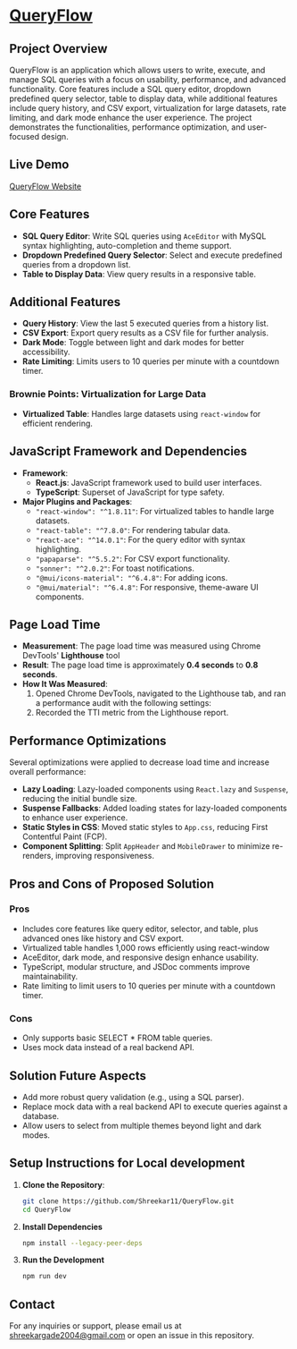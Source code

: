 # [QueryFlow](https://query-flow-xi.vercel.app)

## Project Overview

QueryFlow is an application which allows users to write, execute, and manage SQL queries with a focus on usability, performance, and advanced functionality. Core features include a SQL query editor, dropdown predefined query selector, table to display data, while additional features include query history, and CSV export, virtualization for large datasets, rate limiting, and dark mode enhance the user experience. The project demonstrates the functionalities, performance optimization, and user-focused design.

## Live Demo

[QueryFlow Website](https://query-flow-xi.vercel.app/)

## Core Features

- **SQL Query Editor**: Write SQL queries using `AceEditor` with MySQL syntax highlighting, auto-completion and theme support.
- **Dropdown Predefined Query Selector**: Select and execute predefined queries from a dropdown list.
- **Table to Display Data**: View query results in a responsive table.

## Additional Features

- **Query History**: View the last 5 executed queries from a history list.
- **CSV Export**: Export query results as a CSV file for further analysis.
- **Dark Mode**: Toggle between light and dark modes for better accessibility.
- **Rate Limiting**: Limits users to 10 queries per minute with a countdown timer.

### Brownie Points: Virtualization for Large Data

- **Virtualized Table**: Handles large datasets using `react-window` for efficient rendering.

## JavaScript Framework and Dependencies

- **Framework**:
  - **React.js**: JavaScript framework used to build user interfaces.
  - **TypeScript**: Superset of JavaScript for type safety.
- **Major Plugins and Packages**:
  - `"react-window": "^1.8.11"`: For virtualized tables to handle large datasets.
  - `"react-table": "^7.8.0"`: For rendering tabular data.
  - `"react-ace": "^14.0.1"`: For the query editor with syntax highlighting.
  - `"papaparse": "^5.5.2"`: For CSV export functionality.
  - `"sonner": "^2.0.2"`: For toast notifications.
  - `"@mui/icons-material": "^6.4.8"`: For adding icons.
  - `"@mui/material": "^6.4.8"`: For responsive, theme-aware UI components.

## Page Load Time

- **Measurement**: The page load time was measured using Chrome DevTools' **Lighthouse** tool
- **Result**: The page load time is approximately **0.4 seconds** to **0.8 seconds**.
- **How It Was Measured**:
  1. Opened Chrome DevTools, navigated to the Lighthouse tab, and ran a performance audit with the following settings:
  2. Recorded the TTI metric from the Lighthouse report.

## Performance Optimizations

Several optimizations were applied to decrease load time and increase overall performance:

- **Lazy Loading**: Lazy-loaded components using `React.lazy` and `Suspense`, reducing the initial bundle size.
- **Suspense Fallbacks**: Added loading states for lazy-loaded components to enhance user experience.
- **Static Styles in CSS**: Moved static styles to `App.css`, reducing First Contentful Paint (FCP).
- **Component Splitting**: Split `AppHeader` and `MobileDrawer` to minimize re-renders, improving responsiveness.

## Pros and Cons of Proposed Solution

### Pros

- Includes core features like query editor, selector, and table, plus advanced ones like history and CSV export.
- Virtualized table handles 1,000 rows efficiently using react-window
- AceEditor, dark mode, and responsive design enhance usability.
- TypeScript, modular structure, and JSDoc comments improve maintainability.
- Rate limiting to limit users to 10 queries per minute with a countdown timer.

### Cons

- Only supports basic SELECT * FROM table queries.
- Uses mock data instead of a real backend API.

## Solution Future Aspects

- Add more robust query validation (e.g., using a SQL parser).
- Replace mock data with a real backend API to execute queries against a database.
- Allow users to select from multiple themes beyond light and dark modes.

## Setup Instructions for Local development

1. **Clone the Repository**:

   ```bash
   git clone https://github.com/Shreekar11/QueryFlow.git
   cd QueryFlow
   ```

2. **Install Dependencies**

   ```bash
   npm install --legacy-peer-deps
   ```

3. **Run the Development**

   ```bash
   npm run dev
   ```

## Contact

For any inquiries or support, please email us at shreekargade2004@gmail.com or open an issue in this repository.